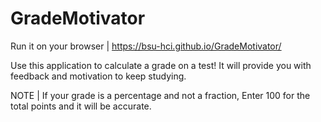# GradeMotivator

Run it on your browser | https://bsu-hci.github.io/GradeMotivator/


Use this application to calculate a grade on a test!
It will provide you with feedback and motivation to keep studying.

NOTE | If your grade is a percentage and not a fraction, Enter 100 for the total points and it will be accurate.
